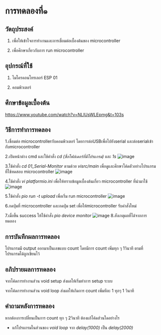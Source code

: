 # การทดลองที่๑

## วัตถุประสงค์
1. เพื่อให้เข้าใจการทำงานและการเชื่อมต่อเบื้องต้นของ microcontroller

2. เพื่อศึกษาเกี่ยวกับการ run microcontroller

## อุปกรณ์ที่ใช้
1. ไมโครคอนโทรเลอร์ ESP 01

2. คอมพิวเตอร์

## ศึกษาข้อมูลเบื้องต้น

https://www.youtube.com/watch?v=NLIUsWLEpmg&t=103s

## วิธีการทำการทดลอง

1.เชื่อมต่อ microcontrollerกับคอมพิวเตอร์ โดยการต่อUSBเพื่อไปยังserial และต่อserialเข้ากับmicrocontroller

2.เปิดหน้าต่าง cmd และใช้คำสั่ง _cd (ชื่อโฟล์เดอร์ที่มีโปรแกรม)_ และ _1s_
![image](https://user-images.githubusercontent.com/80879398/112188705-cc14c280-8c35-11eb-9cc0-8bbcbc0a76a7.png)

3.ใช้คำสั่ง _cd 01_Serial-Monitor_ ตามด้วย _visrc/main_ เพื่อดูและศึกษาโค้ดตัวอย่างโปรแกรมที่ใช้ทดสอบ microcontroller
![image](https://user-images.githubusercontent.com/80879398/112188711-cdde8600-8c35-11eb-963c-e86526177449.png)

4.ใช้คำสั่ง _vi platformio.ini_ เพื่อให้ทราบข้อมูลเบื้องต้นเกี่ยว microcontroller ที่นำมาใช้
![image](https://user-images.githubusercontent.com/80879398/112188715-ce771c80-8c35-11eb-9838-ebb086789e05.png)

5.ใช้คำสั่ง _pio run -t upload_ เพื่อเริ่ม run microcontroller
![image](https://user-images.githubusercontent.com/80879398/112188717-cfa84980-8c35-11eb-8fc7-5f0304fc0698.png)

6.กดปุ่มที่ microcontroller และกดปุ่ม set เพื่อให้microcontroller รับคำสั่งใหม่

7.เมื่อขึ้น success ให้ใช้คำสั่ง _pio device monitor_
![image](https://user-images.githubusercontent.com/80879398/112188726-d2a33a00-8c35-11eb-85e0-dfb513fcb309.png)
8.สังเกตุผลที่ได้จากการทดลอง

## การบันทึกผลการทดลอง

โปรแกรมมี output ออกมาเป็นเลขแบบ count โดยมีการ count เพิ่มทุก ๆ 1วินาที ตามที่โปรแกรมได้ถูกเขียนไว้ 

## อภิปรายผลการทดลอง

จากโค้ดการทำงานส่วน void setup ส่งผลให้เริ่มทำการ setup ระบบ

จากโค้ดการทำงานส่วน void loop ส่งผลให้เกิดการ count เพิ่มทีละ 1 ทุกๆ 1 วินาที

## คำถามหลังการทดลอง

หากต้องการเปลี่ยนเป็นการ count ทุก ๆ 2วินาที ต้องแก้โค้ดส่วนใดอย่างไร

- แก้โปรแกรมในส่วนของ _void loop_ จาก _delay(1000)_ เป็น _delay(2000)_
